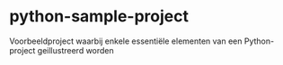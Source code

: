 # python-sample-project
Voorbeeldproject waarbij enkele essentiële elementen van een Python-project geillustreerd worden
